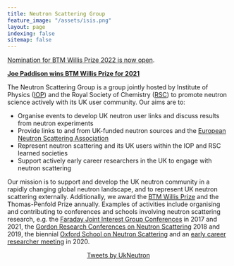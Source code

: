 ```yaml
---
title: Neutron Scattering Group
feature_image: "/assets/isis.png"
layout: page
indexing: false
sitemap: false
---
```


[Nomination for BTM Willis Prize 2022 is now open](https://ukneutron.org/general/2022/02/15/btm-willis-nom/).

[**Joe Paddison wins BTM Willis Prize for 2021**](https://ukneutron.org/btm-willis-2021/)

The Neutron Scattering Group is a group jointly hosted by Institute of Physics ([IOP](https://www.iop.org/physics-community/special-interest-groups/neutron-scattering-group)) and the Royal Society of Chemistry ([RSC](https://www.rsc.org/membership-and-community/connect-with-others/through-interests/interest-groups/neutron-scattering/)) to promote neutron science actively with its UK user community.
Our aims are to:
 
- Organise events to develop UK neutron user links and discuss results from neutron experiments
- Provide links to and from UK-funded neutron sources and the [European Neutron Scattering Association](http://www.neutrons-ensa.eu)
- Represent neutron scattering and its UK users within the IOP and RSC learned societies
- Support actively early career researchers in the UK to engage with neutron scattering
 
Our mission is to support and develop the UK neutron community in a rapidly changing global neutron landscape, and to represent UK neutron scattering externally.
Additionally, we award the [BTM Willis Prize](./willis) and the Thomas-Penfold Prize annually. 
Examples of activities include organising and contributing to conferences and schools involving neutron scattering research, e.g. the [Faraday Joint Interest Group Conferences](https://warwick.ac.uk/fac/sci/chemistry/news/events/faraday2017/) in 2017 and 2021, the [Gordon Research Conferences on Neutron Scattering](https://www.grc.org/neutron-scattering-conference/) 2018 and 2019, the biennial [Oxford School on Neutron Scattering](https://www.oxfordneutronschool.org/) and an [early career researcher meeting](https://ukneutron.org/early_career/) in 2020.

<center><a class="twitter-timeline" data-width="350" data-height="500" data-theme="light" href="https://twitter.com/UkNeutron?ref_src=twsrc%5Etfw">Tweets by UkNeutron</a> <script async src="https://platform.twitter.com/widgets.js" charset="utf-8"></script></center>
